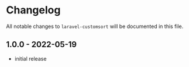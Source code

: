 # Changelog

All notable changes to `laravel-customsort` will be documented in this file.

## 1.0.0 - 2022-05-19
- initial release
